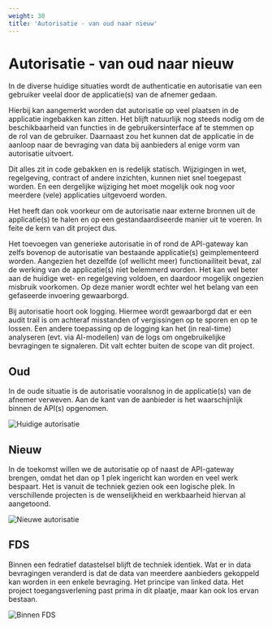 ```yaml
---
weight: 30
title: 'Autorisatie - van oud naar nieuw'
---
```


# Autorisatie - van oud naar nieuw

In de diverse huidige situaties wordt de authenticatie en autorisatie van een gebruiker veelal door de applicatie(s) van de afnemer gedaan.

Hierbij kan aangemerkt worden dat autorisatie op veel plaatsen in de applicatie ingebakken kan zitten.
Het blijft natuurlijk nog steeds nodig om de beschikbaarheid van functies in de gebruikersinterface af te stemmen op de rol van de gebruiker.
Daarnaast zou het kunnen dat de applicatie in de aanloop naar de bevraging van data bij aanbieders al enige vorm van autorisatie uitvoert.

Dit alles zit in code gebakken en is redelijk statisch.
Wijzigingen in wet, regelgeving, contract of andere inzichten, kunnen niet snel toegepast worden.
En een dergelijke wijziging het moet mogelijk ook nog voor meerdere (vele) applicaties uitgevoerd worden.

Het heeft dan ook voorkeur om de autorisatie naar externe bronnen uit de applicatie(s) te halen en op een gestandaardiseerde manier uit te voeren.
In feite de kern van dit project dus.

Het toevoegen van generieke autorisatie in of rond de API-gateway kan zelfs bovenop de autorisatie van bestaande applicatie(s) geimplementeerd worden.
Aangezien het dezelfde (of wellicht meer) functionailiteit bevat, zal de werking van de applicatie(s) niet belemmerd worden.
Het kan wel beter aan de huidige wet- en regelgeving voldoen, en daardoor mogelijk ongezien misbruik voorkomen.
Op deze manier wordt echter wel het belang van een gefaseerde invoering gewaarborgd.

Bij autorisatie hoort ook logging.
Hiermee wordt gewaarborgd dat er een audit trail is om achteraf misstanden of vergissingen op te sporen en op te lossen.
Een andere toepassing op de logging kan het (in real-time) analyseren (evt. via AI-modellen) van de logs om ongebruikelijke bevragingen te signaleren.
Dit valt echter buiten de scope van dit project.

## Oud

In de oude situatie is de autorisatie vooralsnog in de applicatie(s) van de afnemer verweven.
Aan de kant van de aanbieder is het waarschijnlijk binnen de API(s) opgenomen.

![Huidige autorisatie](/architecture/curr-conn-o2o-auth.png)

## Nieuw

In de toekomst willen we de autorisatie op of naast de API-gateway brengen, omdat het dan op 1 plek ingericht kan worden en veel werk bespaart.
Het is vanuit de techniek gezien ook een logische plek.
In verschillende projecten is de wenselijkheid en werkbaarheid hiervan al aangetoond.

![Nieuwe autorisatie](/architecture/modern-auth-o2o.png)

## FDS

Binnen een fedratief datastelsel blijft de techniek identiek.
Wat er in data bevragingen veranderd is dat de data van meerdere aanbieders gekoppeld kan worden in een enkele bevraging.
Het principe van linked data.
Het project toegangsverlening past prima in dit plaatje, maar kan ook los ervan bestaan.

![Binnen FDS](/architecture/modern-auth-fds.png)

